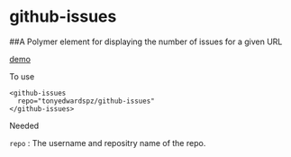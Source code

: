 # github-issues

##A Polymer element for displaying the number of issues for a given URL

[demo](http://jsbin.com/qeyame/edit?html,output)

To use 
```
<github-issues
  repo="tonyedwardspz/github-issues"
</github-issues>
```

Needed

```repo``` : The username and repositry name of the repo.
